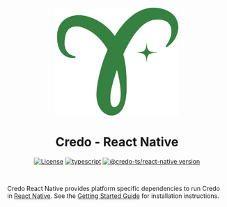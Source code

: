 <p align="center">
  <br />
  <img
    alt="Hyperledger Aries logo"
    src="https://raw.githubusercontent.com/hyperledger/aries-framework-javascript/aa31131825e3331dc93694bc58414d955dcb1129/images/aries-logo.png"
    height="250px"
  />
</p>
<h1 align="center"><b>Credo - React Native</b></h1>
<p align="center">
  <a
    href="https://raw.githubusercontent.com/hyperledger/aries-framework-javascript/main/LICENSE"
    ><img
      alt="License"
      src="https://img.shields.io/badge/License-Apache%202.0-blue.svg"
  /></a>
  <a href="https://www.typescriptlang.org/"
    ><img
      alt="typescript"
      src="https://img.shields.io/badge/%3C%2F%3E-TypeScript-%230074c1.svg"
  /></a>
    <a href="https://www.npmjs.com/package/@credo-ts/react-native"
    ><img
      alt="@credo-ts/react-native version"
      src="https://img.shields.io/npm/v/@credo-ts/react-native"
  /></a>

</p>
<br />

Credo React Native provides platform specific dependencies to run Credo in [React Native](https://reactnative.dev). See the [Getting Started Guide](https://github.com/hyperledger/aries-framework-javascript#getting-started) for installation instructions.
